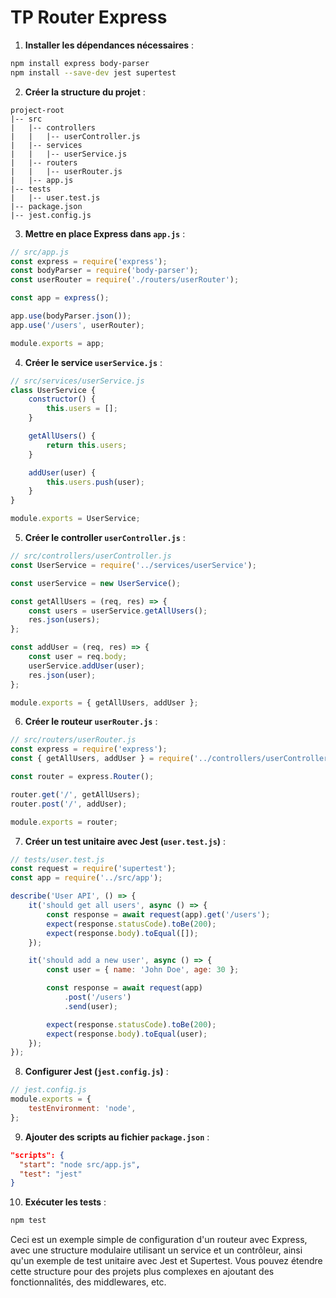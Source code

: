 # TP  Router Express 

1. **Installer les dépendances nécessaires** :

```bash
npm install express body-parser
npm install --save-dev jest supertest
```

2. **Créer la structure du projet** :

```plaintext
project-root
|-- src
|   |-- controllers
|   |   |-- userController.js
|   |-- services
|   |   |-- userService.js
|   |-- routers
|   |   |-- userRouter.js
|   |-- app.js
|-- tests
|   |-- user.test.js
|-- package.json
|-- jest.config.js
```

3. **Mettre en place Express dans `app.js`** :

```javascript
// src/app.js
const express = require('express');
const bodyParser = require('body-parser');
const userRouter = require('./routers/userRouter');

const app = express();

app.use(bodyParser.json());
app.use('/users', userRouter);

module.exports = app;
```

4. **Créer le service `userService.js`** :

```javascript
// src/services/userService.js
class UserService {
    constructor() {
        this.users = [];
    }

    getAllUsers() {
        return this.users;
    }

    addUser(user) {
        this.users.push(user);
    }
}

module.exports = UserService;
```

5. **Créer le controller `userController.js`** :

```javascript
// src/controllers/userController.js
const UserService = require('../services/userService');

const userService = new UserService();

const getAllUsers = (req, res) => {
    const users = userService.getAllUsers();
    res.json(users);
};

const addUser = (req, res) => {
    const user = req.body;
    userService.addUser(user);
    res.json(user);
};

module.exports = { getAllUsers, addUser };
```

6. **Créer le routeur `userRouter.js`** :

```javascript
// src/routers/userRouter.js
const express = require('express');
const { getAllUsers, addUser } = require('../controllers/userController');

const router = express.Router();

router.get('/', getAllUsers);
router.post('/', addUser);

module.exports = router;
```

7. **Créer un test unitaire avec Jest (`user.test.js`)** :

```javascript
// tests/user.test.js
const request = require('supertest');
const app = require('../src/app');

describe('User API', () => {
    it('should get all users', async () => {
        const response = await request(app).get('/users');
        expect(response.statusCode).toBe(200);
        expect(response.body).toEqual([]);
    });

    it('should add a new user', async () => {
        const user = { name: 'John Doe', age: 30 };

        const response = await request(app)
            .post('/users')
            .send(user);

        expect(response.statusCode).toBe(200);
        expect(response.body).toEqual(user);
    });
});
```

8. **Configurer Jest (`jest.config.js`)** :

```javascript
// jest.config.js
module.exports = {
    testEnvironment: 'node',
};
```

9. **Ajouter des scripts au fichier `package.json`** :

```json
"scripts": {
  "start": "node src/app.js",
  "test": "jest"
}
```

10. **Exécuter les tests** :

```bash
npm test
```

Ceci est un exemple simple de configuration d'un routeur avec Express, avec une structure modulaire utilisant un service et un contrôleur, ainsi qu'un exemple de test unitaire avec Jest et Supertest. Vous pouvez étendre cette structure pour des projets plus complexes en ajoutant des fonctionnalités, des middlewares, etc.